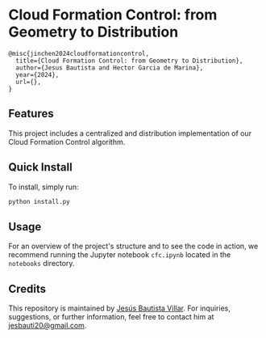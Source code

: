 # Cloud Formation Control: from Geometry to Distribution

    @misc{jinchen2024cloudformationcontrol,
      title={Cloud Formation Control: from Geometry to Distribution}, 
      author={Jesus Bautista and Hector Garcia de Marina},
      year={2024},
      url={}, 
    }

## Features
This project includes a centralized and distribution implementation of our Cloud Formation Control algorithm.

## Quick Install

To install, simply run:

```bash
python install.py
```

## Usage

For an overview of the project's structure and to see the code in action, we recommend running the Jupyter notebook `cfc.ipynb` located in the `notebooks` directory.

## Credits

This repository is maintained by [Jesús Bautista Villar](https://sites.google.com/view/jbautista-research). For inquiries, suggestions, or further information, feel free to contact him at <jesbauti20@gmail.com>.
